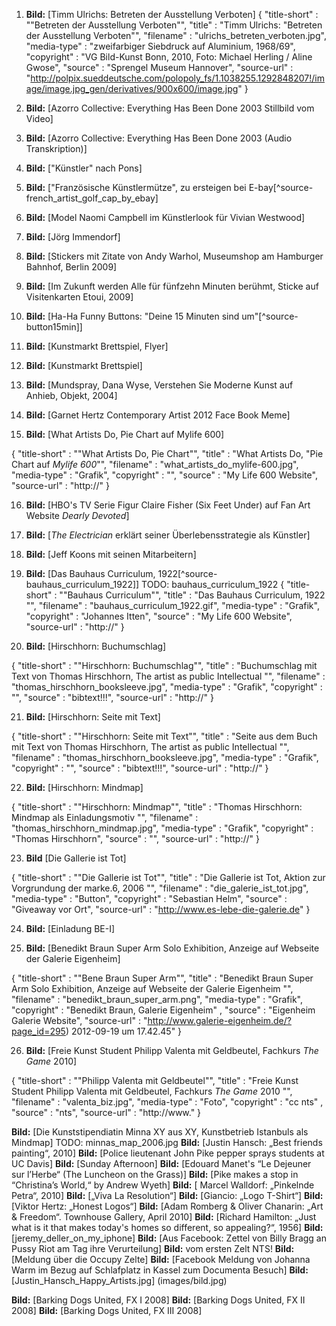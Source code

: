 01. **Bild:** [Timm Ulrichs: Betreten der Ausstellung Verboten]
{
  "title-short" : "\"Betreten der Ausstellung Verboten\"",
  "title" : "Timm Ulrichs: \"Betreten der Ausstellung Verboten\"",
  "filename" : "ulrichs_betreten_verboten.jpg",
  "media-type" : "zweifarbiger Siebdruck auf Aluminium, 1968/69",
  "copyright" : "VG Bild-Kunst Bonn, 2010, Foto: Michael Herling / Aline Gwose",
  "source" : "Sprengel Museum Hannover",
  "source-url" : "http://polpix.sueddeutsche.com/polopoly_fs/1.1038255.1292848207!/image/image.jpg_gen/derivatives/900x600/image.jpg"
}

02. **Bild:** [Azorro Collective: Everything Has Been Done 2003 Stillbild vom Video]

03. **Bild:** [Azorro Collective: Everything Has Been Done 2003 (Audio Transkription)]

04. **Bild:** ["Künstler" nach Pons]  

05. **Bild:** ["Französische Künstlermütze", zu ersteigen bei E-bay[^source-french_artist_golf_cap_by_ebay]

06. **Bild:** [Model Naomi Campbell im Künstlerlook für Vivian Westwood]

07. **Bild:** [Jörg Immendorf]

08. **Bild:** [Stickers mit Zitate von Andy Warhol, Museumshop am Hamburger Bahnhof, Berlin 2009]
09. **Bild:** [Im Zukunft werden Alle für fünfzehn Minuten berühmt, Sticke auf Visitenkarten Etoui, 2009]
10. **Bild:** [Ha-Ha Funny Buttons: "Deine 15 Minuten sind um"[^source-button15min]] 


11. **Bild:** [Kunstmarkt Brettspiel, Flyer] 
12. **Bild:** [Kunstmarkt Brettspiel]

13. **Bild:** [Mundspray, Dana Wyse, Verstehen Sie Moderne Kunst auf Anhieb, Objekt, 2004]

14. **Bild:** [Garnet Hertz Contemporary Artist 2012 Face Book Meme]

15. **Bild:** [What Artists Do, Pie Chart auf Mylife 600]

{
  "title-short" : "\"What Artists Do, Pie Chart\"",
  "title" : "What Artists Do, \"Pie Chart auf *Mylife 600*\"",
  "filename" : "what_artists_do_mylife-600.jpg",
  "media-type" : "Grafik",
  "copyright" : "",
  "source" : "My Life 600 Website",
  "source-url" : "http://"
}

16. **Bild:** [HBO's TV Serie Figur Claire Fisher (Six Feet Under) auf Fan Art Website *Dearly Devoted*]

17. **Bild:** [*The Electrician* erklärt seiner Überlebensstrategie als Künstler] 

18. **Bild:** [Jeff Koons mit seinen Mitarbeitern]

19. **Bild:** [Das Bauhaus Curriculum, 1922[^source-bauhaus_curriculum_1922]] TODO: bauhaus_curriculum_1922
{
  "title-short" : "\"Bauhaus Curriculum\"",
  "title" : "Das Bauhaus Curriculum, 1922 \"",
  "filename" : "bauhaus_curriculum_1922.gif",
  "media-type" : "Grafik",
  "copyright" : "Johannes Itten",
  "source" : "My Life 600 Website",
  "source-url" : "http://"
}


20. **Bild:** [Hirschhorn: Buchumschlag]



{
  "title-short" : "\"Hirschhorn: Buchumschlag\"",
  "title" : "Buchumschlag mit Text von Thomas Hirschhorn, The artist as public Intellectual \"",
  "filename" : "thomas_hirschhorn_booksleeve.jpg",
  "media-type" : "Grafik",
  "copyright" : "",
  "source" : "bibtext!!!",
  "source-url" : "http://"
}


21. **Bild:** [Hirschhorn: Seite mit Text]


{
  "title-short" : "\"Hirschhorn: Seite mit Text\"",
  "title" : "Seite aus dem Buch mit Text von Thomas Hirschhorn, The artist as public Intellectual \"",
  "filename" : "thomas_hirschhorn_booksleeve.jpg",
  "media-type" : "Grafik",
  "copyright" : "",
  "source" : "bibtext!!!",
  "source-url" : "http://"
}



22. **Bild:** [Hirschhorn: Mindmap]

{
  "title-short" : "\"Hirschhorn: Mindmap\"",
  "title" : "Thomas Hirschhorn: Mindmap als Einladungsmotiv \"",
  "filename" : "thomas_hirschhorn_mindmap.jpg",
  "media-type" : "Grafik",
  "copyright" : "Thomas Hirschhorn",
  "source" : "",
  "source-url" : "http://"
}




23. **Bild** [Die Gallerie ist Tot]

{
  "title-short" : "\"Die Gallerie ist Tot\"",
  "title" : "Die Gallerie ist Tot, Aktion zur Vorgrundung der marke.6, 2006 \"",
  "filename" : "die_galerie_ist_tot.jpg",
  "media-type" : "Button",
  "copyright" : "Sebastian Helm",
  "source" : "Giveaway vor Ort",
  "source-url" : "http://www.es-lebe-die-galerie.de"
}


24. **Bild:** [Einladung BE-I]


25. **Bild:** [Benedikt Braun Super Arm Solo Exhibition, Anzeige auf Webseite der Galerie Eigenheim]  

{
  "title-short" : "\"Bene Braun Super Arm\"",
  "title" : "Benedikt Braun Super Arm Solo Exhibition, Anzeige auf Webseite der Galerie Eigenheim \"",
  "filename" : "benedikt_braun_super_arm.png",
  "media-type" : "Grafik",
  "copyright" : "Benedikt Braun, Galerie Eigenheim" ,
  "source" : "Eigenheim Galerie Website",
  "source-url" : "http://www.galerie-eigenheim.de/?page_id=295) 2012-09-19 um 17.42.45"
}


26. **Bild:** [Freie Kunst Student Philipp Valenta mit Geldbeutel, Fachkurs *The Game* 2010] 

{
  "title-short" : "\"Philipp Valenta mit Geldbeutel\"",
  "title" : "Freie Kunst Student Philipp Valenta mit Geldbeutel, Fachkurs *The Game* 2010 \"",
  "filename" : "valenta_biz.jpg",
  "media-type" : "Foto",
  "copyright" : "cc nts" ,
  "source" : "nts",
  "source-url" : "http://www."
}


**Bild:** [Die Kunststipendiatin Minna XY aus XY, Kunstbetrieb Istanbuls als Mindmap] TODO: minnas_map_2006.jpg
**Bild:** [Justin Hansch: „Best friends painting“, 2010]
**Bild:** [Police lieutenant John Pike pepper sprays students at UC Davis]
**Bild:** [Sunday Afternoon]
**Bild:** [Edouard Manet's “Le Dejeuner sur l’Herbe“ (The Luncheon on the Grass)]
**Bild:** [Pike makes a stop in “Christina’s World,“ by Andrew Wyeth]
**Bild:** [ Marcel Walldorf: „Pinkelnde Petra“, 2010]
**Bild:** [„Viva La Resolution“]
**Bild:** [Giancio: „Logo T-Shirt“]
**Bild:** [Viktor Hertz: „Honest Logos“]
**Bild:** [Adam Romberg & Oliver Chanarin: „Art & Freedom“. Townhouse Gallery, April 2010] 
**Bild:** [Richard Hamilton: „Just what is it that makes today's homes so different, so appealing?“, 1956]
**Bild:** [jeremy_deller_on_my_iphone]
**Bild:** [Aus Facebook: Zettel von Billy Bragg an Pussy Riot am Tag ihre Verurteilung]
**Bild:** vom ersten Zelt NTS!
**Bild:** [Meldung über die Occupy Zelte] 
**Bild:** [Facebook Meldung von Johanna Warm im Bezug auf Schlafplatz in Kassel zum Documenta Besuch]
**Bild:** [Justin_Hansch_Happy_Artists.jpg]  (images/bild.jpg)

**Bild:** [Barking Dogs United, FX I 2008]
**Bild:** [Barking Dogs United, FX II 2008]
**Bild:** [Barking Dogs United, FX III 2008]
